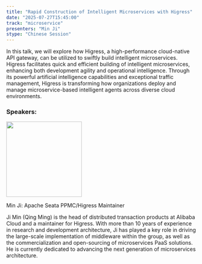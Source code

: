 ```yaml
---
title: "Rapid Construction of Intelligent Microservices with Higress"
date: "2025-07-27T15:45:00"
track: "microservice"
presenters: "Min Ji"
stype: "Chinese Session"
---
```


In this talk, we will explore how Higress, a high-performance cloud-native API gateway, can be utilized to swiftly build intelligent microservices. Higress facilitates quick and efficient building of intelligent microservices, enhancing both development agility and operational intelligence.  Through its powerful artificial intelligence capabilities and exceptional traffic management, Higress is transforming how organizations deploy and manage microservice-based intelligent agents across diverse cloud environments.

### Speakers:


<img src="https://sessionize.com/image/ed51-400o400o1-BTDBgQinUQrS5cv8CRWb4e.jpg" width="200" /><br/>

Min Ji: Apache Seata PPMC/Higress Maintainer

Ji Min (Qing Ming) is the head of distributed transaction products at Alibaba Cloud and a maintainer for Higress. With more than 10 years of experience in research and development architecture, Ji has played a key role in driving the large-scale implementation of middleware within the group, as well as the commercialization and open-sourcing of microservices PaaS solutions. He is currently dedicated to advancing the next generation of microservices architecture.